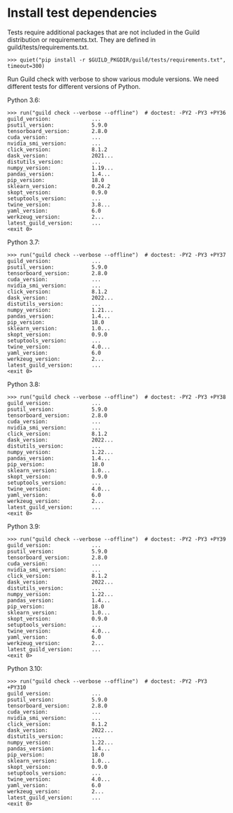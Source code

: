 # Install test dependencies

Tests require additional packages that are not included in the Guild
distribution or requirements.txt. They are defined in
guild/tests/requirements.txt.

    >>> quiet("pip install -r $GUILD_PKGDIR/guild/tests/requirements.txt", timeout=300)

Run Guild check with verbose to show various module versions. We need
different tests for different versions of Python.

Python 3.6:

    >>> run("guild check --verbose --offline")  # doctest: -PY2 -PY3 +PY36
    guild_version:             ...
    psutil_version:            5.9.0
    tensorboard_version:       2.8.0
    cuda_version:              ...
    nvidia_smi_version:        ...
    click_version:             8.1.2
    dask_version:              2021...
    distutils_version:         ...
    numpy_version:             1.19...
    pandas_version:            1.4...
    pip_version:               18.0
    sklearn_version:           0.24.2
    skopt_version:             0.9.0
    setuptools_version:        ...
    twine_version:             3.8...
    yaml_version:              6.0
    werkzeug_version:          2...
    latest_guild_version:      ...
    <exit 0>

Python 3.7:

    >>> run("guild check --verbose --offline")  # doctest: -PY2 -PY3 +PY37
    guild_version:             ...
    psutil_version:            5.9.0
    tensorboard_version:       2.8.0
    cuda_version:              ...
    nvidia_smi_version:        ...
    click_version:             8.1.2
    dask_version:              2022...
    distutils_version:         ...
    numpy_version:             1.21...
    pandas_version:            1.4...
    pip_version:               18.0
    sklearn_version:           1.0...
    skopt_version:             0.9.0
    setuptools_version:        ...
    twine_version:             4.0...
    yaml_version:              6.0
    werkzeug_version:          2...
    latest_guild_version:      ...
    <exit 0>

Python 3.8:

    >>> run("guild check --verbose --offline")  # doctest: -PY2 -PY3 +PY38
    guild_version:             ...
    psutil_version:            5.9.0
    tensorboard_version:       2.8.0
    cuda_version:              ...
    nvidia_smi_version:        ...
    click_version:             8.1.2
    dask_version:              2022...
    distutils_version:         ...
    numpy_version:             1.22...
    pandas_version:            1.4...
    pip_version:               18.0
    sklearn_version:           1.0...
    skopt_version:             0.9.0
    setuptools_version:        ...
    twine_version:             4.0...
    yaml_version:              6.0
    werkzeug_version:          2...
    latest_guild_version:      ...
    <exit 0>

Python 3.9:

    >>> run("guild check --verbose --offline")  # doctest: -PY2 -PY3 +PY39
    guild_version:             ...
    psutil_version:            5.9.0
    tensorboard_version:       2.8.0
    cuda_version:              ...
    nvidia_smi_version:        ...
    click_version:             8.1.2
    dask_version:              2022...
    distutils_version:         ...
    numpy_version:             1.22...
    pandas_version:            1.4...
    pip_version:               18.0
    sklearn_version:           1.0...
    skopt_version:             0.9.0
    setuptools_version:        ...
    twine_version:             4.0...
    yaml_version:              6.0
    werkzeug_version:          2...
    latest_guild_version:      ...
    <exit 0>

Python 3.10:

    >>> run("guild check --verbose --offline")  # doctest: -PY2 -PY3 +PY310
    guild_version:             ...
    psutil_version:            5.9.0
    tensorboard_version:       2.8.0
    cuda_version:              ...
    nvidia_smi_version:        ...
    click_version:             8.1.2
    dask_version:              2022...
    distutils_version:         ...
    numpy_version:             1.22...
    pandas_version:            1.4...
    pip_version:               18.0
    sklearn_version:           1.0...
    skopt_version:             0.9.0
    setuptools_version:        ...
    twine_version:             4.0...
    yaml_version:              6.0
    werkzeug_version:          2...
    latest_guild_version:      ...
    <exit 0>
